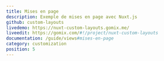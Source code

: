 ```yaml
---
title: Mises en page
description: Exemple de mises en page avec Nuxt.js
github: custom-layouts
livedemo: https://nuxt-custom-layouts.gomix.me/
liveedit: https://gomix.com/#!/project/nuxt-custom-layouts
documentation: /guide/views#mises-en-page
category: customization
position: 5
---
```

